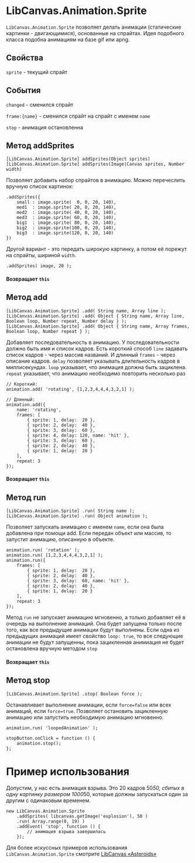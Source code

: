 LibCanvas.Animation.Sprite
==========================

`LibCanvas.Animation.Sprite` позволяет делать анимации (статические картинки - двигающимися), основанные на спрайтах. Идея подобного класса подобна анимациям на базе gif или apng.

## Свойства

`sprite` - текущий спрайт

## События

`changed` - сменился спрайт

`frame:{name}` - сменился спрайт на спрайт с именем `name`

`stop` - анимация остановленна

## Метод addSprites

	[LibCanvas.Animation.Sprite] addSprites(Object sprites)
	[LibCanvas.Animation.Sprite] addSprites(Image|Canvas sprites, Number width)

Позволяет добавить набор спрайтов в анимацию. Можно перечеслить вручную список картинок:

	.addSprites({
		small : image.sprite(  0, 0, 20, 140),
		med1  : image.sprite( 20, 0, 20, 140),
		med2  : image.sprite( 40, 0, 20, 140),
		med3  : image.sprite( 60, 0, 20, 140),
		big1  : image.sprite( 80, 0, 20, 140),
		big2  : image.sprite(100, 0, 20, 140),
		big3  : image.sprite(120, 0, 20, 140)
	})

Другой вариант - это передать широкую картинку, а потом её порежут на спрайты, шириной `width`.

	.addSprites( image, 20 );

#### Возвращает `this`

## Метод add
	[LibCanvas.Animation.Sprite] .add( String name, Array line );
	[LibCanvas.Animation.Sprite] .add( Object { String name, Array line, Boolean loop, Number repeat, Number delay } );
	[LibCanvas.Animation.Sprite] .add( Object { String name, Array frames, Boolean loop, Number repeat } );

Добавляет последовательность в анимацию. У последовательности должно быть имя и список кадров.
Есть короткий способ `line` задавать список кадров - через массив названий. И длинный `frames` - через описание кадров.
`delay` позволяет указывать длительность кадров в миллисекундах.
`loop` указывает, что анимация должна быть зациклена.
`repeat` указывает, что анимацию необходимо повторить несколько раз

	// Короткий:
	animation.add( 'rotating', [1,2,3,4,4,4,3,2,1] );

	// Длинный:
	animation.add({
		name: 'rotating',
		frames: [
			{ sprite: 1, delay:  20 },
			{ sprite: 2, delay:  40 },
			{ sprite: 3, delay:  60 },
			{ sprite: 4, delay: 120, name: 'hit' },
			{ sprite: 3, delay:  60 },
			{ sprite: 2, delay:  40 },
			{ sprite: 1, delay:  20 }
		],
		repeat: 3
	});

#### Возвращает `this`

## Метод run

	[LibCanvas.Animation.Sprite] .run( String name );
	[LibCanvas.Animation.Sprite] .run( Object animation );

Позволяет запускать анимацию с именем `name`, если она была добавлена при помощи add.
Если передан объект или массив, то запустит анимацию, описанную в объекте.

	animation.run( 'rotation' );
	animation.run( [1,2,3,4,4,4,3,2,1] );
	animation.run({
		frames: [
			{ sprite: 1, delay:  20 },
			{ sprite: 2, delay:  40 },
			{ sprite: 3, delay:  60, name: 'hit' },
			{ sprite: 2, delay:  40 },
			{ sprite: 1, delay:  20 }
		],
		repeat: 3
	});

Метод `run` не запускает анимацию мгновенно, а только добавляет её в очередь на выполнение анимаций. Она будет запущена только после того, как все предыдущие анимации будут выполнены. Если одна из предыдущих анимаций имеет свойство `loop: true`, то все следующие анимации не будут запущенны, пока зацикленная анимиация не будет остановлена вручную методом `stop`

#### Возвращает `this`

## Метод stop

	[LibCanvas.Animation.Sprite] .stop( Boolean force );

Останавливает выполнение анимации, если `force=false` или всех анимаций, если `force=true`. Позволяет остановить зацикленную анимацию или запустить необходимую анимацию мгновенно.

	animation.run( 'loopedAnimation' );

	stopButton.onClick = function () {
		animation.stop();
	};


# Пример использования

Допустим, у нас есть анимация взрыва. Это 20 кадров 50*50, сбитых в одну картинку размером 1000*50, которые должны запускаться один за другим с одинаковым временем.

	new LibCanvas.Animation.Sprite
		.addSprites( libcanvas.getImage('explosion'), 50 )
		.run( Array.range(0, 19) )
		.addEvent( 'stop', function () {
			// анимация взрыва завершилась
		});

Для более искуссных примеров использования `LibCanvas.Animation.Sprite` смотрите [LibCanvas «Asteroids»](http://libcanvas.github.com/games/asteroids)